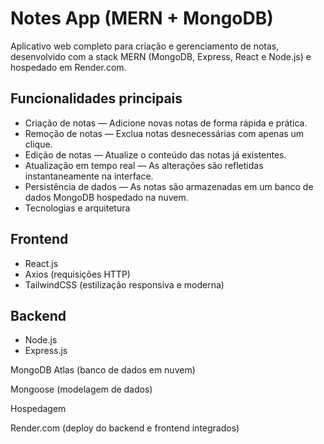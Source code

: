 # Notes App (MERN + MongoDB)

Aplicativo web completo para criação e gerenciamento de notas, desenvolvido com a stack MERN (MongoDB, Express, React e Node.js) e hospedado em Render.com.

## Funcionalidades principais

- Criação de notas — Adicione novas notas de forma rápida e prática.
- Remoção de notas — Exclua notas desnecessárias com apenas um clique.
- Edição de notas — Atualize o conteúdo das notas já existentes.
- Atualização em tempo real — As alterações são refletidas instantaneamente na interface.
- Persistência de dados — As notas são armazenadas em um banco de dados MongoDB hospedado na nuvem.
- Tecnologias e arquitetura

## Frontend

- React.js
- Axios (requisições HTTP)
- TailwindCSS (estilização responsiva e moderna)

## Backend

- Node.js
- Express.js

MongoDB Atlas (banco de dados em nuvem)

Mongoose (modelagem de dados)

Hospedagem

Render.com (deploy do backend e frontend integrados)
